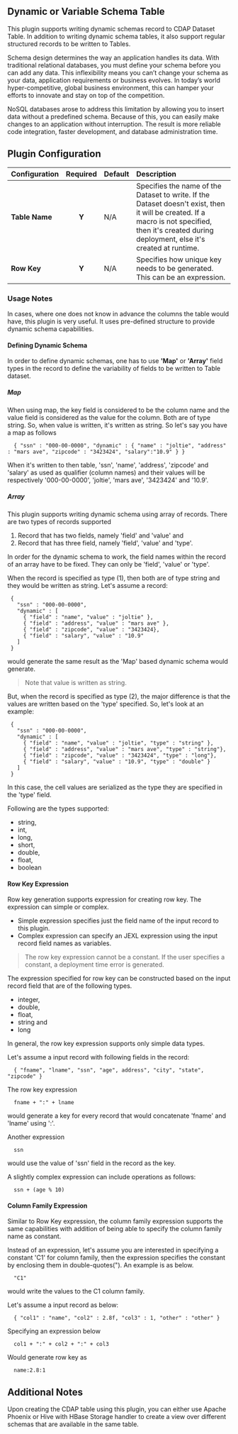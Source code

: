 ## Dynamic or Variable Schema Table

This plugin supports writing dynamic schemas record to CDAP Dataset Table. In addition to writing dynamic schema tables, it also support regular structured records to be written to Tables.

Schema design determines the way an application handles its data. With traditional relational databases,
you must define your schema before you can add any data. This inflexibility means you can’t change your schema as
your data, application requirements or business evolves. In today’s world hyper-competitive, global business
environment, this can hamper your efforts to innovate and stay on top of the competition.

NoSQL databases arose to address this limitation by allowing you to insert data without a predefined schema.
Because of this, you can easily make changes to an application without interruption. The result is more reliable
code integration, faster development, and database administration time.

## Plugin Configuration

| Configuration | Required | Default | Description |
| :------------ | :------: | :----- | :---------- |
| **Table Name** | **Y** | N/A | Specifies the name of the Dataset to write. If the Dataset doesn't exist, then it will be created. If a macro is not specified, then it's created during deployment, else it's created at runtime. |
| **Row Key** | **Y** | N/A | Specifies how unique key needs to be generated. This can be an expression. |

### Usage Notes

In cases, where one does not know in advance the columns the table would have, this plugin is very useful. It uses pre-defined structure to provide dynamic schema capabilities.
 
#### Defining Dynamic Schema

In order to define dynamic schemas, one has to use **'Map'** or **'Array'** field types in the record to define the variability of fields to be written to Table dataset. 

##### Map

When using map, the key field is considered to be the column name and the value field is considered as the value for the column. Both are of type string. So, when value is written, it's written as string. So let's say you have a map as follows

```
  { "ssn" : "000-00-0000", "dynamic" : { "name" : "joltie", "address" : "mars ave", "zipcode" : "3423424", "salary":"10.9" } }
```

When it's written to then table, 'ssn', 'name', 'address', 'zipcode' and 'salary' as used as qualifier (column names) and their values will be respectively '000-00-0000', 'joltie', 'mars ave', '3423424' and '10.9'.

##### Array

This plugin supports writing dynamic schema using array of records. There are two types of records supported

  1. Record that has two fields, namely 'field' and 'value' and 
  2. Record that has three field, namely 'field', 'value' and 'type'. 
  
In order for the dynamic schema to work, the field names within the record of an array have to be fixed. They can only be 
'field', 'value' or 'type'. 

When the record is specified as type (1), then both are of type string and they would be written as string. Let's assume a record:

```
 { 
   "ssn" : "000-00-0000", 
   "dynamic" : [ 
     { "field" : "name", "value" : "joltie" },
     { "field" : "address", "value" : "mars ave" },
     { "field" : "zipcode", "value" : "3423424},
     { "field" : "salary", "value" : "10.9"  
   ]
 }   
```
would generate the same result as the 'Map' based dynamic schema would generate.

> Note that value is written as string. 

But, when the record is specified as type (2), the major difference is that the values are written based on the 'type' specified. So, let's look at an example: 

```
 { 
   "ssn" : "000-00-0000", 
   "dynamic" : [ 
     { "field" : "name", "value" : "joltie", "type" : "string" },
     { "field" : "address", "value" : "mars ave", "type" : "string"},
     { "field" : "zipcode", "value" : "3423424", "type" : "long"},
     { "field" : "salary", "value" : "10.9", "type" : "double" }
   ]
 }   
```

In this case, the cell values are serialized as the type they are specified in the 'type' field.

Following are the types supported:

* string,
* int,
* long,
* short,
* double,
* float, 
* boolean

#### Row Key Expression

Row key generation supports expression for creating row key. The expression can simple or complex.

  * Simple expression specifies just the field name of the input record to this plugin.
  * Complex expression can specify an JEXL expression using the input record field names as variables.

> The row key expression cannot be a constant. If the user specifies a constant, a deployment time error is generated.

The expression specified for row key can be constructed based on the input record field that are of the following
types.

  * integer,
  * double,
  * float,
  * string and
  * long

In general, the row key expression supports only simple data types.

Let's assume a input record with following fields in the record:

```
  { "fname", "lname", "ssn", "age", address", "city", "state", "zipcode" }
```

The row key expression

```
  fname + ":" + lname
```

would generate a key for every record that would concatenate 'fname' and 'lname' using ':'.

Another expression

```
  ssn
```

would use the value of 'ssn' field in the record as the key.

A slightly complex expression can include operations as follows:

```
  ssn + (age % 10)
```

#### Column Family Expression

Similar to Row Key expression, the column family expression supports the same capabilities with addition of being able
to specify the column family name as constant.

Instead of an expression, let's assume you are interested in specifying a constant 'C1' for column family, then the
expression specifies the constant by enclosing them in double-quotes("). An example is as below.

```
  "C1"
```

would write the values to the C1 column family.

Let's assume a input record as below:

```
  { "col1" : "name", "col2" : 2.8f, "col3" : 1, "other" : "other" }
```

Specifying an expression below 

```
  col1 + ":" + col2 + ":" + col3
```

Would generate row key as

```
  name:2.8:1
```

## Additional Notes

Upon creating the CDAP table using this plugin, you can either use Apache Phoenix or Hive with HBase Storage handler to create a view over different schemas that are available in the same table. 

